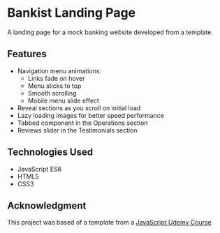# Bankist Landing Page

A landing page for a mock banking website developed from a template.


## Features

* Navigation menu animations:
	* Links fade on hover
	* Menu sticks to top
	* Smooth scrolling 
	* Mobile menu slide effect
* Reveal sections as you scroll on initial load
* Lazy loading images for better speed performance
* Tabbed component in the Operations section
* Reviews slider in the Testimonials section


## Technologies Used

* JavaScript ES6
* HTML5
* CSS3


## Acknowledgment

This project was based of a template from a [JavaScript Udemy Course](https://www.udemy.com/course/the-complete-javascript-course/)
